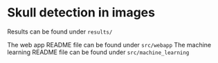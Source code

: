 # Skull detection in images

Results can be found under `results/`

The web app README file can be found under `src/webapp`
The machine learning README file can be found under `src/machine_learning`


